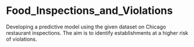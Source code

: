 # Food_Inspections_and_Violations
 Developing a predictive model using the given dataset on Chicago restaurant inspections. The aim is to identify establishments at a higher risk of violations.
